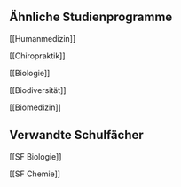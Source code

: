 ## Ähnliche Studienprogramme
[[Humanmedizin]]

[[Chiropraktik]]

[[Biologie]]

[[Biodiversität]]

[[Biomedizin]]
## Verwandte Schulfächer
[[SF Biologie]]

[[SF Chemie]]
